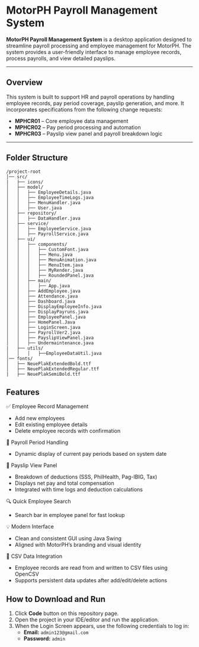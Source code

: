 # MotorPH Payroll Management System

**MotorPH Payroll Management System** is a desktop application designed to streamline payroll processing and employee management for MotorPH. The system provides a user-friendly interface to manage employee records, process payrolls, and view detailed payslips.

---

## Overview

This system is built to support HR and payroll operations by handling employee records, pay period coverage, payslip generation, and more. It incorporates specifications from the following change requests:
- **MPHCR01** – Core employee data management
- **MPHCR02** – Pay period processing and automation
- **MPHCR03** – Payslip view panel and payroll breakdown logic

---

## Folder Structure
```
/project-root
│── src/
|   ├── icons/
│   ├── model/
│   │   ├── EmployeeDetails.java
│   │   ├── EmployeeTimeLogs.java
│   │   ├── MenuHandler.java
│   │   ├── User.java
│   ├── repository/
│   │   ├── DataHandler.java
│   ├── service/
│   │   ├── EmployeeService.java
│   │   ├── PayrollService.java
│   ├── ui/
│   │   ├── components/
│   │   │   ├── CustomFont.java
│   │   │   ├── Menu.java
│   │   │   ├── MenuAnimation.java
│   │   │   ├── MenuItem.java
│   │   │   ├── MyRender.java
│   │   │   ├── RoundedPanel.java
│   │   ├── main/
│   │   │   ├── App.java
│   │   ├── AddEmployee.java
│   │   ├── Attendance.java
│   │   ├── Dashboard.java
│   │   ├── DisplayEmployeeInfo.java
│   │   ├── DisplayPayruns.java
│   │   ├── EmployeePanel.java
│   │   ├── HomePanel.Java
│   │   ├── LoginScreen.java
│   │   ├── PayrollVer2.java
│   │   ├── PayslipViewPanel.java
│   │   ├── Undermaintenance.java
|   ├── utils/
│   │   │   ├──EmployeeDataUtil.java
│── fonts/
│   ├── NeuePlakExtendedBold.ttf
│   ├── NeuePlakExtendedRegular.ttf
|   ├── NeuePlakSemiBold.ttf
```
## Features
✅ Employee Record Management
- Add new employees
- Edit existing employee details
- Delete employee records with confirmation

📅 Payroll Period Handling
- Dynamic display of current pay periods based on system date

📄 Payslip View Panel
- Breakdown of deductions (SSS, PhilHealth, Pag-IBIG, Tax)
- Displays net pay and total compensation
- Integrated with time logs and deduction calculations

🔍 Quick Employee Search
- Search bar in employee panel for fast lookup

💡 Modern Interface
- Clean and consistent GUI using Java Swing
- Aligned with MotorPH’s branding and visual identity

📁 CSV Data Integration
- Employee records are read from and written to CSV files using OpenCSV
- Supports persistent data updates after add/edit/delete actions



## How to Download and Run

1. Click **Code** button on this repository page.
2. Open the project in your IDE/editor and run the application.
3. When the Login Screen appears, use the following credentials to log in:
   - **Email:** `admin123@gmail.com`
   - **Password:** `admin`
